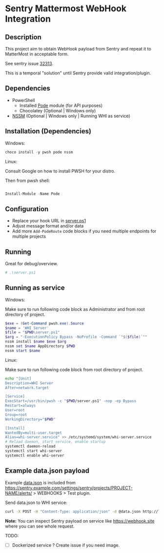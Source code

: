 # Sentry Mattermost WebHook Integration

## Description

This project aim to obtain WebHook payload from Sentry and repeat it to MatterMost in acceptable form.

See sentry issue [32313](https://github.com/getsentry/sentry/issues/32313).

This is a temporal "solution" until Sentry provide valid integration/plugin.

## Dependencies

- PowerShell
    - Installed [Pode](https://badgerati.github.io/Pode/Getting-Started/Installation/#minimum-requirements) module (for API purposes)
    - Chocolatey (Optional | Windows only)
 - [NSSM](https://community.chocolatey.org/packages/nssm) (Optional | Windows only | Running WHI as service)


 ## Installation (Dependencies)

Windows:

 ```powershell
 choco install -y pwsh pode nssm

 ``` 

Linux:

Consult Google on how to install PWSH for your distro.

Then from pwsh shell:

```powershell

Install-Module -Name Pode

```


## Configuration

- Replace your hook URL in [server.ps1](server.ps1)
- Adjust message format and/or data
- Add more `Add-PodeRoute` code blocks if you need multiple endpoints for multiple projects

## Running

Great for debug/overview.

```powershell
# .\server.ps1
```

## Running as service 

Windows:

Make sure to run following code block as Administrator and from root directory of project.

 ```powershell
$exe = (Get-Command pwsh.exe).Source
$name = 'WHI Server'
$file = "$PWD\server.ps1"
$arg = "-ExecutionPolicy Bypass -NoProfile -Command `"$($file)`""
nssm install $name $exe $arg
nssm set $name AppDirectory $PWD
nssm start $name
 ```

Linux:

Make sure to run following code block from root directory of project.

```bash
echo "[Unit]
Description=WHI Server
After=network.target

[Service]
ExecStart=/usr/bin/pwsh -c "$PWD/server.ps1" -nop -ep Bypass
Restart=always
User=root
Group=root
WorkingDirectory="$PWD"

[Install]
WantedBy=multi-user.target
Alias=whi-server.service" >> /etc/systemd/system/whi-server.service
# Reload daemon, start service, enable startup
systemctl daemon-reload
systemctl start whi-server
systemctl enable whi-server

```


## Example data.json payload

Example [data.json](./data.json) is included from https://sentry.example.com/settings/sentry/projects/PROJECT-NAME/alerts/ > WEBHOOKS > Test plugin.

Send data.json to WHI service:

```bash
curl -X POST -H "Content-Type: application/json" -d @data.json http://localhost:8081/MatterMost
```

**Note:** You can inspect Sentry payload on service like https://webhook.site where you can see whole request.

TODO:

- [ ] Dockerized service ? Create issue if you need image.